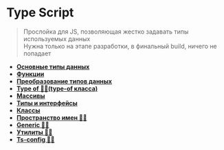 # Type Script
> Прослойка для JS, позволяющая жестко задавать типы используемых данных  
> Нужна только на этапе разработки, в финальный build, ничего не попадает

* **<a href="./pages/types/readme.md">Основные типы данных</a>**
* **<a href="./pages/functions/readme.md">Функции</a>**
* **<a href="./pages/type-transform/readme.md">Преобразование типов данных</a>**
* **<a href="./pages/type-of/readme.md">Type of ✍🏼(type-of класса)</a>**
* **<a href="./pages/arrays/readme.md">Массивы</a>**
* **<a href="./pages/types-and-interfaces/readme.md">Типы и интерфейсы</a>**
* **<a href="./pages/classes/readme.md">Классы</a>**
* **<a href="./pages/classes/readme.md">Пространство имен ✍🏼</a>**
* **<a href="./pages/generic/readme.md">Generic ✍🏼</a>**
* **<a href="./pages/classes/readme.md">Утилиты ✍🏼</a>**
* **<a href="./pages/classes/readme.md">Ts-config ✍🏼</a>**

